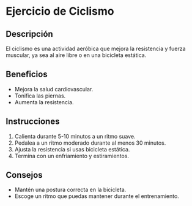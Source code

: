 # Ejercicio de Ciclismo

## Descripción
El ciclismo es una actividad aeróbica que mejora la resistencia y fuerza muscular, ya sea al aire libre o en una bicicleta estática.

## Beneficios
- Mejora la salud cardiovascular.
- Tonifica las piernas.
- Aumenta la resistencia.

## Instrucciones
1. Calienta durante 5-10 minutos a un ritmo suave.
2. Pedalea a un ritmo moderado durante al menos 30 minutos.
3. Ajusta la resistencia si usas bicicleta estática.
4. Termina con un enfriamiento y estiramientos.

## Consejos
- Mantén una postura correcta en la bicicleta.
- Escoge un ritmo que puedas mantener durante el entrenamiento.

